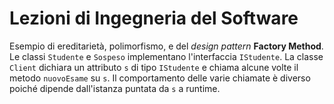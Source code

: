 # Lezioni di Ingegneria del Software

Esempio di ereditarietà, polimorfismo, e del *design pattern* **Factory Method**. Le classi `Studente` e `Sospeso` implementano l'interfaccia `IStudente`. 
La classe `Client` dichiara un attributo `s` di tipo  `IStudente` e chiama alcune volte il metodo `nuovoEsame` su `s`. Il comportamento delle varie 
chiamate è diverso poiché dipende dall'istanza puntata da `s` a runtime.
